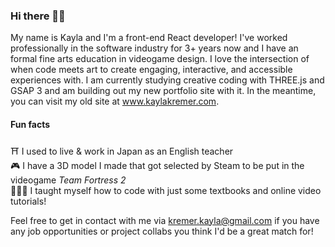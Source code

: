 ### Hi there 👋🏻

My name is Kayla and I'm a front-end React developer! I've worked professionally in the software industry for 3+ years now and I have an formal fine arts education in videogame design. I love the intersection of when code meets art to create engaging, interactive, and accessible experiences with. I am currently studying creative coding with THREE.js and GSAP 3 and am building out my new portfolio site with it. In the meantime, you can visit my old site at www.kaylakremer.com. 


#### Fun facts <br />
⛩️ I used to live & work in Japan as an English teacher <br />
🎮 I have a 3D model I made that got selected by Steam to be put in the videogame *Team Fortress 2* <br />
👩🏼‍💻 I taught myself how to code with just some textbooks and online video tutorials! <br />

Feel free to get in contact with me via kremer.kayla@gmail.com if you have any job opportunities or project collabs you think I'd be a great match for! 
